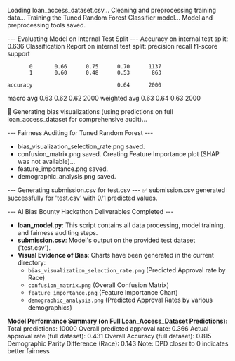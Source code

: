 Loading loan_access_dataset.csv...
Cleaning and preprocessing training data...
Training the Tuned Random Forest Classifier model...
Model and preprocessing tools saved.

--- Evaluating Model on Internal Test Split ---
Accuracy on internal test split: 0.636
Classification Report on internal test split:
               precision    recall  f1-score   support

           0       0.66      0.75      0.70      1137
           1       0.60      0.48      0.53       863

    accuracy                           0.64      2000
   macro avg       0.63      0.62      0.62      2000
weighted avg       0.63      0.64      0.63      2000


🎯 Generating bias visualizations (using predictions on full loan_access_dataset for comprehensive audit)...

--- Fairness Auditing for Tuned Random Forest ---
- bias_visualization_selection_rate.png saved.
- confusion_matrix.png saved.
Creating Feature Importance plot (SHAP was not available)...
- feature_importance.png saved.
- demographic_analysis.png saved.

--- Generating submission.csv for test.csv ---
✅ submission.csv generated successfully for 'test.csv' with 0/1 predicted values.

--- AI Bias Bounty Hackathon Deliverables Completed ---
- **loan_model.py**: This script contains all data processing, model training, and fairness auditing steps.
- **submission.csv**: Model's output on the provided test dataset ('test.csv').
- **Visual Evidence of Bias**: Charts have been generated in the current directory:
  - `bias_visualization_selection_rate.png` (Predicted Approval rate by Race)
  - `confusion_matrix.png` (Overall Confusion Matrix)
  - `feature_importance.png` (Feature Importance Chart)
  - `demographic_analysis.png` (Predicted Approval Rates by various demographics)

**Model Performance Summary (on Full Loan_Access_Dataset Predictions):**
Total predictions: 10000
Overall predicted approval rate: 0.366
Actual approval rate (full dataset): 0.431
Overall Accuracy (full dataset): 0.815
Demographic Parity Difference (Race): 0.143
Note: DPD closer to 0 indicates better fairness
